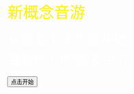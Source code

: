 <!DOCTYPE html>
<html>

<head>
    <title>吃掉子花酱</title>
    <meta itemprop="name" content="吃掉子花酱" />
    <meta itemprop="description" content="新概念音游" />
    <meta itemprop="image" content="https://www.thac.cc/kano/res/logo.jpg" />
    <meta charset="utf-8" />
    <meta name="viewport" content="initial-scale=1, user-scalable=no, minimum-scale=1.0, maximum-scale=1.0, width=device-width,target-densitydpi=device-dpi" />
    <link rel="stylesheet" href="https://stackpath.bootstrapcdn.com/bootstrap/4.3.1/css/bootstrap.min.css" integrity="sha384-ggOyR0iXCbMQv3Xipma34MD+dH/1fQ784/j6cY/iJTQUOhcWr7x9JvoRxT2MZw1T" crossorigin="anonymous">
    <link href="./static/index.css" rel="stylesheet" type="text/css">
    <script src="https://pv.sohu.com/cityjson?ie=utf-8"></script>
    <script src="https://code.createjs.com/1.0.0/createjs.min.js"></script>
    <script src="https://passport.cnblogs.com/scripts/jsencrypt.min.js"></script>
    <script src="./static/index.js"></script>
</head>

<body onLoad="init()" oncontextmenu=self.event.returnValue=false>
    <div id="GameScoreLayer" class="BBOX SHADE bgc1" style="display:none;">
        <div style="padding:5%;margin-top: 200px;background-color: rgba(125, 181, 216, 0.3);">
            <div id="GameScoreLayer-text"></div>
            <div id="GameScoreLayer-score" style="margin:10px 0;">得分</div>
            <div id="GameScoreLayer-bast">最佳</div>
            <button type="button" class="btn btn-secondary btn-lg" onclick="replayBtn()">重来</button>
            <button type="button" class="btn btn-secondary btn-lg" onclick="window.location.href='https://github.com/arcxingye/EatKano'">开源</button>
        </div>
    </div>
    </div>
    <div id="welcome" class="SHADE BOX-M">
        <div class="welcome-bg FILL"></div>
        <div class="FILL BOX-M" style="position:absolute;top:0;left:0;right:0;bottom:0;z-index:5;">
            <div style="margin:0 8% 0 9%;">
                <div style="font-size:2.6em; color:#FEF002;">新概念音游</div><br />
                <div style="font-size:2.2em; color:#fff; line-height:1.5em;">
                    从最底下子花酱开始<br />
                    看看你20秒能多少分<br />
                </div>
                <br />
                <div id="btn_group" style="display: block;">
                    <button type="button" id="ready-btn" class="btn btn-primary loading btn-lg">点击开始</button>
                </div>
                <div id="setting" style="display: none;">
                    <div class="input-group mb-3">
                        <div class="input-group-prepend">
                            <span class="input-group-text" id="basic-addon1">名字</span>
                        </div>
                        <input type="text" id="username" class="form-control" maxlength=8 placeholder="用于纪录排行(特殊字符会被过滤)" aria-label="username" aria-describedby="basic-addon1">
                    </div>
                    <div class="input-group mb-3">
                        <div class="input-group-prepend">
                            <span class="input-group-text" id="basic-addon1">留言</span>
                        </div>
                        <input type="text" id="message" class="form-control" maxlength=50 placeholder="禁广告/脏话(本项可不填)" aria-label="username" aria-describedby="basic-addon1">
                    </div>
                    <button type="button" class="btn btn-secondary btn-lg" onclick="show_btn();save_cookie();">完成</button>
                </div>
            </div>
        </div>
    </div>
</body>

</html>
